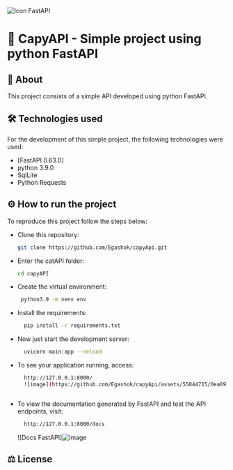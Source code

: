 ![Icon FastAPI](./.github/images/logo-fastapi.png) 

# 🎯 CapyAPI - Simple project using python FastAPI

## 📖 About

This project consists of a simple API developed using python FastAPI.

## 🛠 Technologies used

For the development of this simple project, the following technologies were used:

- [FastAPI 0.63.0]
- python 3.9.0
- SqlLite
- Python Requests

## ⚙ How to run the project

To reproduce this project follow the steps below:

- Clone this repository:

  ```sh
  git clone https://github.com/Egashok/capyApi.git
  ```

- Enter the catAPI folder:

  ```sh
  cd capyAPI
  ```

- Create the virtual environment:

  ``` sh
   python3.9 -m venv env
  ```
  
- Install the requirements:

  ```sh
    pip install -r requirements.txt
  ```

- Now just start the development server:

  ```sh
    uvicorn main:app --reload
  ```

- To see your application running, access:

  ```sh
    http://127.0.0.1:8000/
    ![image](https://github.com/Egashok/capyApi/assets/55044715/0ea6993d-7ca6-4240-ab94-bf5cfbbe31e8)



- To view the documentation generated by FastAPI and test the API endpoints, visit:

  ```sh
    http://127.0.0.1:8000/docs
  ```
  ![Docs FastAPI]![image](https://github.com/Egashok/capyApi/assets/55044715/b890a159-cc8b-4969-9251-de5c8354b57b)



## ⚖ License
